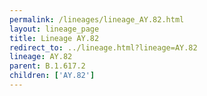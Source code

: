 ```yaml
---
permalink: /lineages/lineage_AY.82.html
layout: lineage_page
title: Lineage AY.82
redirect_to: ../lineage.html?lineage=AY.82
lineage: AY.82
parent: B.1.617.2
children: ['AY.82']
---
```

